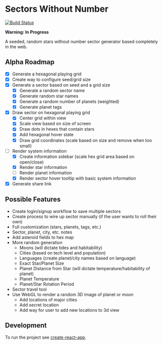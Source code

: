 # Sectors Without Number

[![Build Status](https://travis-ci.org/mpigsley/sectors-without-number.svg?branch=master)](https://travis-ci.org/mpigsley/sectors-without-number)

**Warning: In Progress**

A seeded, random stars without number sector generator based completely in the web.

## Alpha Roadmap
* [x] Generate a hexagonal playing grid
* [x] Create way to configure seed/grid size
* [x] Generate a sector based on seed and a grid size
  * [x] Generate a random sector name
  * [x] Generate random star names
  * [x] Generate a random number of planets (weighted)
  * [x] Generate planet tags
* [x] Draw sector on hexagonal playing grid
  * [x] Center grid within view
  * [x] Scale view based on size of screen
  * [x] Draw dots in hexes that contain stars
  * [x] Add hexagonal hover state
  * [x] Draw grid coordinates (scale based on size and remove when too small)
* [ ] Render system information
  * [x] Create information sidebar (scale hex grid area based on open/close)
  * [x] Render star information
  * [ ] Render planet information
  * [x] Render sector hover tooltip with basic system information
* [x] Generate share link

## Possible Features
* Create login/signup workflow to save multiple sectors
* Create process to wire up sector manually (if the user wants to roll their own)
* Full customization (stars, planets, tags, etc.)
* Sector, planet, city, etc. notes
* Add asteroid fields to hex map
* More random generation
  * Moons (will dictate tides and habitability)
  * Cities (based on tech level and population)
  * Languages (create planet/city names based on language)
  * Exact Star/Planet Size
  * Planet Distance from Star (will dictate temperature/habitability of planet)
  * Planet Temperature
  * Planet/Star Rotation Period
* Sector travel tool
* Use WebGL to render a random 3D image of planet or moon
  * Add locations of major cities
  * Add secret location
  * Add way for user to add new locations to 3d view


## Development

To run the project see [create-react-app](https://github.com/facebookincubator/create-react-app).
